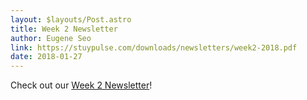 ```yaml
---
layout: $layouts/Post.astro
title: Week 2 Newsletter
author: Eugene Seo
link: https://stuypulse.com/downloads/newsletters/week2-2018.pdf
date: 2018-01-27
---
```

Check out our [Week 2 Newsletter](/downloads/newsletters/week2-2018.pdf)!
